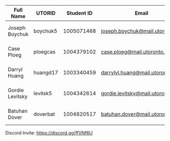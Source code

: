 | Full Name         | UTORID	| Student ID    | Email                             | Best way to Contact   |
| ----------------- | --------- | ------------- | --------------------------------- | --------------------- |
| Joseph Boychuk    | boychuk5  | 1005071468    | joseph.boychuk@mail.utoronto.ca   | Phone: (647)-636-0931 |
| Case Ploeg        | ploegcas  | 1004379102    | case.ploeg@mail.utoronto.ca       | Phone: (705)-795-8015 |
| Darryl Huang      | huangd17  | 1003340459    | darrylyl.huang@mail.utoronto.ca   | Phone: (416)-389-0996 |
| Gordie Levitsky   | levitsk5  | 1004342614    | gordie.levitsky@mail.utoronto.ca  | Phone: (647)-654-9449 |
| Batuhan Dover     | doverbat  | 1004820517    | batuhan.dover@mail.utoronto.ca  | discord or messenger(out of Canada) |
Discord Invite: https://discord.gg/ffVNf6U
